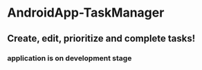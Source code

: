 # AndroidApp-TaskManager

## Create, edit, prioritize and complete tasks!

### application is on development stage
